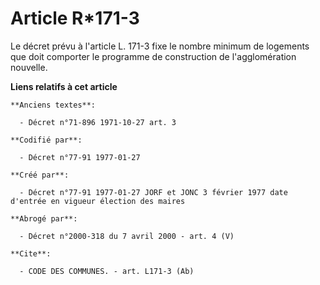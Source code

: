 # Article R*171-3

Le décret prévu à l'article L. 171-3 fixe le nombre minimum de logements que doit comporter le programme de construction de
l'agglomération nouvelle.

**Liens relatifs à cet article**

	**Anciens textes**:

	  - Décret n°71-896 1971-10-27 art. 3

	**Codifié par**:

	  - Décret n°77-91 1977-01-27

	**Créé par**:

	  - Décret n°77-91 1977-01-27 JORF et JONC 3 février 1977 date d'entrée en vigueur élection des maires

	**Abrogé par**:

	  - Décret n°2000-318 du 7 avril 2000 - art. 4 (V)

	**Cite**:

	  - CODE DES COMMUNES. - art. L171-3 (Ab)
